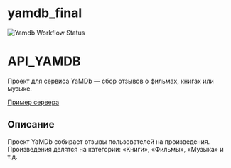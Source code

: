 # yamdb_final

![Yamdb Workflow Status](https://github.com/mbigfly/yamdb_final/actions/workflows/yamdb_workflow.yml/badge.svg?branch=master&event=push)
# API_YAMDB
Проект для сервиса YaMDb — сбор отзывов о фильмах, книгах или музыке.

[Пример сервера](http://51.250.66.158/admin/login/?next=/admin/)

## Описание

Проект YaMDb собирает отзывы пользователей на произведения.
Произведения делятся на категории: «Книги», «Фильмы», «Музыка» и т.д.